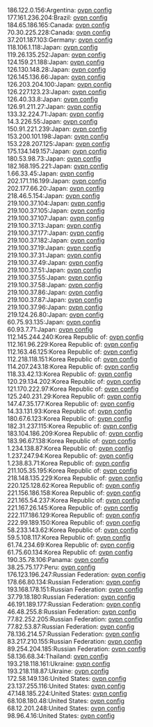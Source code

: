 186.122.0.156:Argentina: [ovpn config](vpn/186_122_0_156.ovpn)  
177.161.236.204:Brazil: [ovpn config](vpn/177_161_236_204.ovpn)  
184.65.186.165:Canada: [ovpn config](vpn/184_65_186_165.ovpn)  
70.30.225.228:Canada: [ovpn config](vpn/70_30_225_228.ovpn)  
37.201.187.103:Germany: [ovpn config](vpn/37_201_187_103.ovpn)  
118.106.1.118:Japan: [ovpn config](vpn/118_106_1_118.ovpn)  
119.26.135.252:Japan: [ovpn config](vpn/119_26_135_252.ovpn)  
124.159.21.188:Japan: [ovpn config](vpn/124_159_21_188.ovpn)  
126.130.148.28:Japan: [ovpn config](vpn/126_130_148_28.ovpn)  
126.145.136.66:Japan: [ovpn config](vpn/126_145_136_66.ovpn)  
126.203.204.100:Japan: [ovpn config](vpn/126_203_204_100.ovpn)  
126.227.123.23:Japan: [ovpn config](vpn/126_227_123_23.ovpn)  
126.40.33.8:Japan: [ovpn config](vpn/126_40_33_8.ovpn)  
126.91.211.27:Japan: [ovpn config](vpn/126_91_211_27.ovpn)  
133.32.224.71:Japan: [ovpn config](vpn/133_32_224_71.ovpn)  
14.3.226.55:Japan: [ovpn config](vpn/14_3_226_55.ovpn)  
150.91.221.239:Japan: [ovpn config](vpn/150_91_221_239.ovpn)  
153.200.101.198:Japan: [ovpn config](vpn/153_200_101_198.ovpn)  
153.228.207.125:Japan: [ovpn config](vpn/153_228_207_125.ovpn)  
175.134.149.157:Japan: [ovpn config](vpn/175_134_149_157.ovpn)  
180.53.98.73:Japan: [ovpn config](vpn/180_53_98_73.ovpn)  
182.168.195.221:Japan: [ovpn config](vpn/182_168_195_221.ovpn)  
1.66.33.45:Japan: [ovpn config](vpn/1_66_33_45.ovpn)  
202.171.116.199:Japan: [ovpn config](vpn/202_171_116_199.ovpn)  
202.177.66.20:Japan: [ovpn config](vpn/202_177_66_20.ovpn)  
218.46.5.154:Japan: [ovpn config](vpn/218_46_5_154.ovpn)  
219.100.37.104:Japan: [ovpn config](vpn/219_100_37_104.ovpn)  
219.100.37.105:Japan: [ovpn config](vpn/219_100_37_105.ovpn)  
219.100.37.107:Japan: [ovpn config](vpn/219_100_37_107.ovpn)  
219.100.37.13:Japan: [ovpn config](vpn/219_100_37_13.ovpn)  
219.100.37.177:Japan: [ovpn config](vpn/219_100_37_177.ovpn)  
219.100.37.182:Japan: [ovpn config](vpn/219_100_37_182.ovpn)  
219.100.37.19:Japan: [ovpn config](vpn/219_100_37_19.ovpn)  
219.100.37.31:Japan: [ovpn config](vpn/219_100_37_31.ovpn)  
219.100.37.49:Japan: [ovpn config](vpn/219_100_37_49.ovpn)  
219.100.37.51:Japan: [ovpn config](vpn/219_100_37_51.ovpn)  
219.100.37.55:Japan: [ovpn config](vpn/219_100_37_55.ovpn)  
219.100.37.58:Japan: [ovpn config](vpn/219_100_37_58.ovpn)  
219.100.37.86:Japan: [ovpn config](vpn/219_100_37_86.ovpn)  
219.100.37.87:Japan: [ovpn config](vpn/219_100_37_87.ovpn)  
219.100.37.96:Japan: [ovpn config](vpn/219_100_37_96.ovpn)  
219.124.26.80:Japan: [ovpn config](vpn/219_124_26_80.ovpn)  
60.75.93.135:Japan: [ovpn config](vpn/60_75_93_135.ovpn)  
60.93.7.71:Japan: [ovpn config](vpn/60_93_7_71.ovpn)  
112.145.244.240:Korea Republic of: [ovpn config](vpn/112_145_244_240.ovpn)  
112.161.96.229:Korea Republic of: [ovpn config](vpn/112_161_96_229.ovpn)  
112.163.46.125:Korea Republic of: [ovpn config](vpn/112_163_46_125.ovpn)  
112.218.118.151:Korea Republic of: [ovpn config](vpn/112_218_118_151.ovpn)  
114.207.243.18:Korea Republic of: [ovpn config](vpn/114_207_243_18.ovpn)  
118.33.42.13:Korea Republic of: [ovpn config](vpn/118_33_42_13.ovpn)  
120.29.134.202:Korea Republic of: [ovpn config](vpn/120_29_134_202.ovpn)  
121.170.222.97:Korea Republic of: [ovpn config](vpn/121_170_222_97.ovpn)  
125.240.231.29:Korea Republic of: [ovpn config](vpn/125_240_231_29.ovpn)  
147.47.35.177:Korea Republic of: [ovpn config](vpn/147_47_35_177.ovpn)  
14.33.131.93:Korea Republic of: [ovpn config](vpn/14_33_131_93.ovpn)  
180.67.6.123:Korea Republic of: [ovpn config](vpn/180_67_6_123.ovpn)  
182.31.237.115:Korea Republic of: [ovpn config](vpn/182_31_237_115.ovpn)  
183.104.186.209:Korea Republic of: [ovpn config](vpn/183_104_186_209.ovpn)  
183.96.67.138:Korea Republic of: [ovpn config](vpn/183_96_67_138.ovpn)  
1.234.138.87:Korea Republic of: [ovpn config](vpn/1_234_138_87.ovpn)  
1.237.247.94:Korea Republic of: [ovpn config](vpn/1_237_247_94.ovpn)  
1.238.83.71:Korea Republic of: [ovpn config](vpn/1_238_83_71.ovpn)  
211.105.35.195:Korea Republic of: [ovpn config](vpn/211_105_35_195.ovpn)  
218.148.135.229:Korea Republic of: [ovpn config](vpn/218_148_135_229.ovpn)  
220.125.128.62:Korea Republic of: [ovpn config](vpn/220_125_128_62.ovpn)  
221.156.186.158:Korea Republic of: [ovpn config](vpn/221_156_186_158.ovpn)  
221.165.54.237:Korea Republic of: [ovpn config](vpn/221_165_54_237.ovpn)  
221.167.26.145:Korea Republic of: [ovpn config](vpn/221_167_26_145.ovpn)  
222.117.186.129:Korea Republic of: [ovpn config](vpn/222_117_186_129.ovpn)  
222.99.189.150:Korea Republic of: [ovpn config](vpn/222_99_189_150.ovpn)  
58.233.143.62:Korea Republic of: [ovpn config](vpn/58_233_143_62.ovpn)  
59.5.108.117:Korea Republic of: [ovpn config](vpn/59_5_108_117.ovpn)  
61.74.234.69:Korea Republic of: [ovpn config](vpn/61_74_234_69.ovpn)  
61.75.60.134:Korea Republic of: [ovpn config](vpn/61_75_60_134.ovpn)  
190.35.78.106:Panama: [ovpn config](vpn/190_35_78_106.ovpn)  
38.25.75.177:Peru: [ovpn config](vpn/38_25_75_177.ovpn)  
176.123.196.247:Russian Federation: [ovpn config](vpn/176_123_196_247.ovpn)  
178.66.80.134:Russian Federation: [ovpn config](vpn/178_66_80_134.ovpn)  
193.168.178.151:Russian Federation: [ovpn config](vpn/193_168_178_151.ovpn)  
37.79.18.180:Russian Federation: [ovpn config](vpn/37_79_18_180.ovpn)  
46.191.189.177:Russian Federation: [ovpn config](vpn/46_191_189_177.ovpn)  
46.48.255.8:Russian Federation: [ovpn config](vpn/46_48_255_8.ovpn)  
77.82.252.205:Russian Federation: [ovpn config](vpn/77_82_252_205.ovpn)  
77.82.53.87:Russian Federation: [ovpn config](vpn/77_82_53_87.ovpn)  
78.136.214.57:Russian Federation: [ovpn config](vpn/78_136_214_57.ovpn)  
83.217.210.155:Russian Federation: [ovpn config](vpn/83_217_210_155.ovpn)  
89.254.204.185:Russian Federation: [ovpn config](vpn/89_254_204_185.ovpn)  
58.136.68.34:Thailand: [ovpn config](vpn/58_136_68_34.ovpn)  
193.218.118.161:Ukraine: [ovpn config](vpn/193_218_118_161.ovpn)  
193.218.118.87:Ukraine: [ovpn config](vpn/193_218_118_87.ovpn)  
172.58.149.136:United States: [ovpn config](vpn/172_58_149_136.ovpn)  
23.137.255.116:United States: [ovpn config](vpn/23_137_255_116.ovpn)  
47.148.185.224:United States: [ovpn config](vpn/47_148_185_224.ovpn)  
68.108.180.48:United States: [ovpn config](vpn/68_108_180_48.ovpn)  
68.12.201.248:United States: [ovpn config](vpn/68_12_201_248.ovpn)  
98.96.4.16:United States: [ovpn config](vpn/98_96_4_16.ovpn)  

